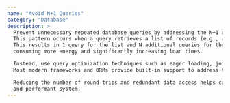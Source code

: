 ```yaml
---
name: "Avoid N+1 Queries"
category: "Database"
description: >
  Prevent unnecessary repeated database queries by addressing the N+1 query problem in application logic.
  This pattern occurs when a query retrieves a list of records (e.g., users), and for each record, another query fetches related data (e.g., posts per user).
  This results in 1 query for the list and N additional queries for the related items—often leading to dozens or hundreds of extra round-trips to the database,
  consuming more energy and significantly increasing load times.

  Instead, use query optimization techniques such as eager loading, joins, or batch fetching to retrieve all necessary data in a minimal number of queries.
  Most modern frameworks and ORMs provide built-in support to address this pattern (e.g., `select_related` or `prefetch_related` in Django, eager loading in Hibernate).

  Reducing the number of round-trips and redundant data access helps cut down CPU cycles, memory usage, and I/O operations—leading to a more energy-efficient
  and performant system.
---
```

